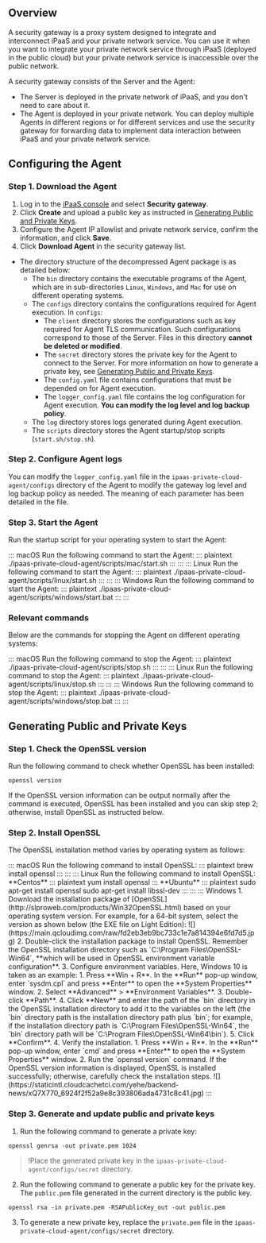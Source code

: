 ## Overview

A security gateway is a proxy system designed to integrate and interconnect iPaaS and your private network service. You can use it when you want to integrate your private network service through iPaaS (deployed in the public cloud) but your private network service is inaccessible over the public network.

A security gateway consists of the Server and the Agent:
- The Server is deployed in the private network of iPaaS, and you don't need to care about it.
- The Agent is deployed in your private network. You can deploy multiple Agents in different regions or for different services and use the security gateway for forwarding data to implement data interaction between iPaaS and your private network service.




## Configuring the Agent
[](id:agent)
### Step 1. Download the Agent

1. Log in to the [iPaaS console](https://ipaas.cloud.tencent.com/gateway) and select **Security gateway**.
2. Click **Create** and upload a public key as instructed in [Generating Public and Private Keys](#certificate).
3. Configure the Agent IP allowlist and private network service, confirm the information, and click **Save**.
4. Click **Download Agent** in the security gateway list.
- The directory structure of the decompressed Agent package is as detailed below:
  - The `bin` directory contains the executable programs of the Agent, which are in sub-directories `Linux`, `Windows`, and `Mac` for use on different operating systems.
  - The `configs` directory contains the configurations required for Agent execution. In `configs`:
    - The `client` directory stores the configurations such as key required for Agent TLS communication. Such configurations correspond to those of the Server. Files in this directory **cannot be deleted or modified**.
    - The `secret` directory stores the private key for the Agent to connect to the Server. For more information on how to generate a private key, see [Generating Public and Private Keys](#certificate).
    - The `config.yaml` file contains configurations that must be depended on for Agent execution.
    - The `logger_config.yaml` file contains the log configuration for Agent execution. **You can modify the log level and log backup policy**.
  - The `log` directory stores logs generated during Agent execution.
  - The `scripts` directory stores the Agent startup/stop scripts (`start.sh/stop.sh`).

### Step 2. Configure Agent logs

You can modify the `logger_config.yaml` file in the `ipaas-private-cloud-agent/configs` directory of the Agent to modify the gateway log level and log backup policy as needed. The meaning of each parameter has been detailed in the file.

### Step 3. Start the Agent

Run the startup script for your operating system to start the Agent:

<dx-tabs>
::: macOS
Run the following command to start the Agent:
<dx-codeblock>
:::  plaintext
./ipaas-private-cloud-agent/scripts/mac/start.sh
:::
</dx-codeblock>
:::
::: Linux
Run the following command to start the Agent:
<dx-codeblock>
:::  plaintext
./ipaas-private-cloud-agent/scripts/linux/start.sh
:::
</dx-codeblock>
:::
::: Windows
Run the following command to start the Agent:
<dx-codeblock>
:::  plaintext
./ipaas-private-cloud-agent/scripts/windows/start.bat
:::
</dx-codeblock>
:::
</dx-tabs>



### Relevant commands

Below are the commands for stopping the Agent on different operating systems:

<dx-tabs>
::: macOS
Run the following command to stop the Agent:
<dx-codeblock>
:::  plaintext
./ipaas-private-cloud-agent/scripts/stop.sh
:::
</dx-codeblock>
:::
::: Linux
Run the following command to stop the Agent:
<dx-codeblock>
:::  plaintext
./ipaas-private-cloud-agent/scripts/linux/stop.sh
:::
</dx-codeblock>
:::
::: Windows
Run the following command to stop the Agent:
<dx-codeblock>
:::  plaintext
./ipaas-private-cloud-agent/scripts/windows/stop.bat
:::
</dx-codeblock>
:::
</dx-tabs>



[](id:certificate)
## Generating Public and Private Keys

### Step 1. Check the OpenSSL version

Run the following command to check whether OpenSSL has been installed:
```plaintext
openssl version
```

If the OpenSSL version information can be output normally after the command is executed, OpenSSL has been installed and you can skip step 2; otherwise, install OpenSSL as instructed below.



### Step 2. Install OpenSSL

The OpenSSL installation method varies by operating system as follows:


<dx-tabs>
::: macOS
Run the following command to install OpenSSL:
<dx-codeblock>
:::  plaintext
brew install openssl
:::
</dx-codeblock>
:::
::: Linux
Run the following command to install OpenSSL:
**Centos**
<dx-codeblock>
:::  plaintext
  yum install openssl
:::
</dx-codeblock>**Ubuntu**
<dx-codeblock>
:::  plaintext
  sudo apt-get install openssl 
  sudo apt-get install libssl-dev
:::
</dx-codeblock>
:::
::: Windows
1. Download the installation package of [OpenSSL](http://slproweb.com/products/Win32OpenSSL.html) based on your operating system version. For example, for a 64-bit system, select the version as shown below (the EXE file on Light Edition):
    ![](https://main.qcloudimg.com/raw/fd2eb3eb9bc733c1e7a814394e6fd7d5.jpg)
2. Double-click the installation package to install OpenSSL. Remember the OpenSSL installation directory such as `C:\Program Files\OpenSSL-Win64`, **which will be used in OpenSSL environment variable configuration**.
3. Configure environment variables. Here, Windows 10 is taken as an example:
 1. Press **Win + R**. In the **Run** pop-up window, enter `sysdm.cpl` and press **Enter** to open the **System Properties** window.
 2. Select **Advanced** > **Environment Variables**.
 3. Double-click **Path**.
 4. Click **New** and enter the path of the `bin` directory in the OpenSSL installation directory to add it to the variables on the left (the `bin` directory path is the installation directory path plus `bin`; for example, if the installation directory path is `C:\Program Files\OpenSSL-Win64`, the `bin` directory path will be `C:\Program Files\OpenSSL-Win64\bin`).
 5. Click **Confirm**.
4. Verify the installation.
 1. Press **Win + R**. In the **Run** pop-up window, enter `cmd` and press **Enter** to open the **System Properties** window.
 2. Run the `openssl version` command. If the OpenSSL version information is displayed, OpenSSL is installed successfully; otherwise, carefully check the installation steps.
![](https://staticintl.cloudcachetci.com/yehe/backend-news/xQ7X770_6924f2f52a9e8c393806ada4731c8c41.jpg)
:::
</dx-tabs>





### Step 3. Generate and update public and private keys

1. Run the following command to generate a private key:
```plaintext
openssl genrsa -out private.pem 1024
```
>!Place the generated private key in the `ipaas-private-cloud-agent/configs/secret` directory.
2. Run the following command to generate a public key for the private key. The `public.pem` file generated in the current directory is the public key.
```plaintext
openssl rsa -in private.pem -RSAPublicKey_out -out public.pem
```
3. To generate a new private key, replace the `private.pem` file in the `ipaas-private-cloud-agent/configs/secret` directory.
